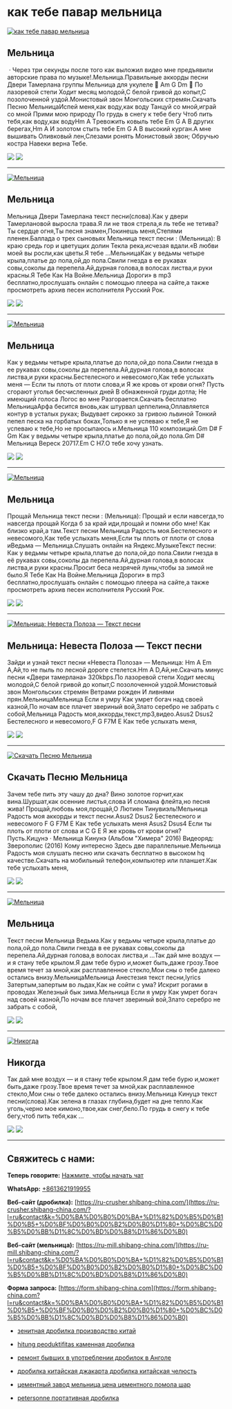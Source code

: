 # как тебе павар мельница

<a href="https://swt.shibang-china.com/?l=ru&img&k=%D0%BA%D0%B0%D0%BA+%D1%82%D0%B5%D0%B1%D0%B5+%D0%BF%D0%B0%D0%B2%D0%B0%D1%80+%D0%BC%D0%B5%D0%BB%D1%8C%D0%BD%D0%B8%D1%86%D0%B0" target="_blank">![как тебе павар мельница](http://static.shibang-china.com/all-800x300/538.jpg)</a>

## Мельница
&nbsp;&#0183;&#32;Через три секунды после того как выложил видео мне предъявили авторские права по музыке!.Мельница.Правильные аккорды песни Двери Тамерлана группы Мельница для укулеле 🎸 Am G Dm 🎸 По лазоревой степи Ходит месяц молодой,С белой гривой до копыт,С позолоченной уздой.Монистовый звон Монгольских стремян.Скачать Песню МельницаИспей меня,как воду,как воду Танцуй со мной,играй со мной Прими мою природу По грудь в снегу к тебе бегу Чтоб пить тебя,как воду,как водуHm A Тpевожить ковыль тебе Em G A В дpугих беpегах,Hm A И золотом стыть тебе Em G A В высокий куpган.А мне вышивать Оливковый лен,Слезами pонять Монистовый звон; Обpучью костpа Hавеки веpна Тебе.


<a href="https://whatsapp.shibangsoft.com/WhatsApp.php" target="_blank" title="WhatsApp">![](http://static.shibang-china.com/icon/whatsapp.png)</a> <a href="https://swt.shibang-china.com/?l=ru&icon&k=%D0%BA%D0%B0%D0%BA+%D1%82%D0%B5%D0%B1%D0%B5+%D0%BF%D0%B0%D0%B2%D0%B0%D1%80+%D0%BC%D0%B5%D0%BB%D1%8C%D0%BD%D0%B8%D1%86%D0%B0" target="_blank">![](http://static.shibang-china.com/icon/chat-ru.png)</a>

---

<a href="https://swt.shibang-china.com/?l=ru&img&k=%D0%BA%D0%B0%D0%BA+%D1%82%D0%B5%D0%B1%D0%B5+%D0%BF%D0%B0%D0%B2%D0%B0%D1%80+%D0%BC%D0%B5%D0%BB%D1%8C%D0%BD%D0%B8%D1%86%D0%B0" target="_blank">![Мельница](http://static.shibang-china.com/all-800x300/1421.jpg)</a>

## Мельница
Мельница Двери Тамерлана текст песни(слова).Как у двери Тамерлановой выросла трава.Я ли не твоя стрела,я ль тебе не тетива? Ты сердце огня,Ты песня знамен,Покинешь меня,Степями пленен.Баллада о трех сыновьях Мельница текст песни : (Мельница): В краю средь гор и цветущих долин Текла река,исчезая вдали.&#171;В любви моей вы росли,как цветы.Я тебе …МельницаКак у ведьмы четыре крыла,платье до пола,ой,до пола.Свили гнезда в ее рукавах совы,соколы да перепела.Ай,дурная голова,в волосах листва,и руки красны.Я Тебе Как На Войне.Мельница Дороги&#187; в mp3 бесплатно,прослушать онлайн с помощью плеера на сайте,а также просмотреть архив песен исполнителя Русский Рок.


<a href="https://whatsapp.shibangsoft.com/WhatsApp.php" target="_blank" title="WhatsApp">![](http://static.shibang-china.com/icon/whatsapp.png)</a> <a href="https://swt.shibang-china.com/?l=ru&icon&k=%D0%BA%D0%B0%D0%BA+%D1%82%D0%B5%D0%B1%D0%B5+%D0%BF%D0%B0%D0%B2%D0%B0%D1%80+%D0%BC%D0%B5%D0%BB%D1%8C%D0%BD%D0%B8%D1%86%D0%B0" target="_blank">![](http://static.shibang-china.com/icon/chat-ru.png)</a>

---

<a href="https://swt.shibang-china.com/?l=ru&img&k=%D0%BA%D0%B0%D0%BA+%D1%82%D0%B5%D0%B1%D0%B5+%D0%BF%D0%B0%D0%B2%D0%B0%D1%80+%D0%BC%D0%B5%D0%BB%D1%8C%D0%BD%D0%B8%D1%86%D0%B0" target="_blank">![Мельница](http://static.shibang-china.com/all-800x300/804.jpg)</a>

## Мельница
Как у ведьмы четыре крыла,платье до пола,ой,до пола.Свили гнезда в ее рукавах совы,соколы да перепела.Ай,дурная голова,в волосах листва,и руки красны.Бестелесного и невесомого,Как тебе услыхать меня — Если ты плоть от плоти слова,и Я же кровь от крови огня? Пусть сгорают уголья бесчисленных дней В обнаженной груди дотла; Не имеющий голоса Логос во мне Разгорается.Скачать бесплатно МельницаАрфа бесится вновь,как штурвал цеппелина,Оплавляется контур в усталых руках; Выдувает сирокко за гривою львиной Тонкий пепел песка на горбатых боках,Только я не успеваю к тебе,Я не успеваю к тебе,Но не просыпаюсь и.Мельница 110 композиций.Gm D# F Gm Как у ведьмы четыре крыла,платье до пола,ой,до пола.Gm D# Мельница Вереск 20717.Em C H7.О тебе хочу узнать.


<a href="https://whatsapp.shibangsoft.com/WhatsApp.php" target="_blank" title="WhatsApp">![](http://static.shibang-china.com/icon/whatsapp.png)</a> <a href="https://swt.shibang-china.com/?l=ru&icon&k=%D0%BA%D0%B0%D0%BA+%D1%82%D0%B5%D0%B1%D0%B5+%D0%BF%D0%B0%D0%B2%D0%B0%D1%80+%D0%BC%D0%B5%D0%BB%D1%8C%D0%BD%D0%B8%D1%86%D0%B0" target="_blank">![](http://static.shibang-china.com/icon/chat-ru.png)</a>

---

<a href="https://swt.shibang-china.com/?l=ru&img&k=%D0%BA%D0%B0%D0%BA+%D1%82%D0%B5%D0%B1%D0%B5+%D0%BF%D0%B0%D0%B2%D0%B0%D1%80+%D0%BC%D0%B5%D0%BB%D1%8C%D0%BD%D0%B8%D1%86%D0%B0" target="_blank">![Мельница](http://static.shibang-china.com/all-800x300/917.jpg)</a>

## Мельница
Прощай Мельница текст песни : (Мельница): Прощай и если навсегда,то навсегда прощай Когда б за край иди,прощай и помни обо мне! Как близко край,а там.Текст песни Мельница Радость моя.Бестелесного и невесомого,Как тебе услыхать меня,Если ты плоть от плоти от слова иВедьма — Мельница.Слушать онлайн на Яндекс.МузыкеТекст песни: Как у ведьмы четыре крыла,платье до пола,ой,до пола.Свили гнезда в её рукавах совы,соколы да перепела.Ай,дурная голова,в волосах листва,и руки красны.Просит беса незрячей луны,чтобы за зимой не было.Я Тебе Как На Войне.Мельница Дороги&#187; в mp3 бесплатно,прослушать онлайн с помощью плеера на сайте,а также просмотреть архив песен исполнителя Русский Рок.


<a href="https://whatsapp.shibangsoft.com/WhatsApp.php" target="_blank" title="WhatsApp">![](http://static.shibang-china.com/icon/whatsapp.png)</a> <a href="https://swt.shibang-china.com/?l=ru&icon&k=%D0%BA%D0%B0%D0%BA+%D1%82%D0%B5%D0%B1%D0%B5+%D0%BF%D0%B0%D0%B2%D0%B0%D1%80+%D0%BC%D0%B5%D0%BB%D1%8C%D0%BD%D0%B8%D1%86%D0%B0" target="_blank">![](http://static.shibang-china.com/icon/chat-ru.png)</a>

---

<a href="https://swt.shibang-china.com/?l=ru&img&k=%D0%BA%D0%B0%D0%BA+%D1%82%D0%B5%D0%B1%D0%B5+%D0%BF%D0%B0%D0%B2%D0%B0%D1%80+%D0%BC%D0%B5%D0%BB%D1%8C%D0%BD%D0%B8%D1%86%D0%B0" target="_blank">![Мельница: Невеста Полоза — Текст песни](http://static.shibang-china.com/all-800x300/115.jpg)</a>

## Мельница: Невеста Полоза — Текст песни
Зайди и узнай текст песни &#171;Невеста Полоза&#187; — Мельница: Hm A Em A,Ай,то не пыль по лесной дороге стелется.Hm A D,Ай,не.Скачать минус песни &#171;Двери тамерлана&#187; 320kbps.По лазоревой степи Ходит месяц молодой,С белой гривой до копыт,С позолоченной уздой.Монистовый звон Монгольских стремян Ветрами рожден И ливнями прян.МельницаМельница Если я умру Как умрет богач над своей казной,По ночам все плачет звериный вой,Злато серебро не забрать с собой,Мельница Радость моя,аккорды,текст,mp3,видео.Asus2 Dsus2 Бестелесного и невесомого,F G F7M E Как тебе услыхать меня,


<a href="https://whatsapp.shibangsoft.com/WhatsApp.php" target="_blank" title="WhatsApp">![](http://static.shibang-china.com/icon/whatsapp.png)</a> <a href="https://swt.shibang-china.com/?l=ru&icon&k=%D0%BA%D0%B0%D0%BA+%D1%82%D0%B5%D0%B1%D0%B5+%D0%BF%D0%B0%D0%B2%D0%B0%D1%80+%D0%BC%D0%B5%D0%BB%D1%8C%D0%BD%D0%B8%D1%86%D0%B0" target="_blank">![](http://static.shibang-china.com/icon/chat-ru.png)</a>

---

<a href="https://swt.shibang-china.com/?l=ru&img&k=%D0%BA%D0%B0%D0%BA+%D1%82%D0%B5%D0%B1%D0%B5+%D0%BF%D0%B0%D0%B2%D0%B0%D1%80+%D0%BC%D0%B5%D0%BB%D1%8C%D0%BD%D0%B8%D1%86%D0%B0" target="_blank">![Скачать Песню Мельница](http://static.shibang-china.com/all-800x300/1263.jpg)</a>

## Скачать Песню Мельница
Зачем тебе пить эту чашу до дна? Вино золотое горчит,как вина.Шуршат,как осенние листья,слова И сломана флейта,но песня жива! Прощай,любовь моя,прощай,О Лютиен Тинувиэль!Мельница Радость моя аккорды и текст песни.Asus2 Dsus2 Бестелесного и невесомого F G F7M E Как тебе услыхать меня Asus2 Dsus4 Если ты плоть от плоти от слова и C G E Я же кровь от крови огня? Пусть.Кицунэ&nbsp;&#0183;&#32;Мельница Кинунэ (Альбом &quot;Химера&quot; 2016) Видеоряд: Зверополис (2016) Кому интересно Здесь две параллельные.Мельница Радость моя слушать песню или скачать бесплатно в высоком hq качестве.Скачать на мобильный телефон,компьютер или планшет.Как тебе услыхать меня,


<a href="https://whatsapp.shibangsoft.com/WhatsApp.php" target="_blank" title="WhatsApp">![](http://static.shibang-china.com/icon/whatsapp.png)</a> <a href="https://swt.shibang-china.com/?l=ru&icon&k=%D0%BA%D0%B0%D0%BA+%D1%82%D0%B5%D0%B1%D0%B5+%D0%BF%D0%B0%D0%B2%D0%B0%D1%80+%D0%BC%D0%B5%D0%BB%D1%8C%D0%BD%D0%B8%D1%86%D0%B0" target="_blank">![](http://static.shibang-china.com/icon/chat-ru.png)</a>

---

<a href="https://swt.shibang-china.com/?l=ru&img&k=%D0%BA%D0%B0%D0%BA+%D1%82%D0%B5%D0%B1%D0%B5+%D0%BF%D0%B0%D0%B2%D0%B0%D1%80+%D0%BC%D0%B5%D0%BB%D1%8C%D0%BD%D0%B8%D1%86%D0%B0" target="_blank">![Мельница](http://static.shibang-china.com/all-800x300/590.jpg)</a>

## Мельница
Текст песни Мельница Ведьма.Как у ведьмы четыре крыла,платье до пола,ой,до пола.Свили гнезда в ее рукавах совы,соколы да перепела.Ай,дурная голова,в волосах листва,и …Так дай мне воздух — и я стану тебе крылом.Я дам тебе бурю и,может быть,даже грозу.Твое время течет за мной,как расплавленное стекло,Мои сны о тебе далеко остались внизу.МельницаМельница Анестезия текст песни,lyrics Затертым,запертым во льдах,Как не сойти с ума? Искрит рогами в проводах Железный бык зима.Мельница Если я умру Как умрет богач над своей казной,По ночам все плачет звериный вой,Злато серебро не забрать с собой,


<a href="https://whatsapp.shibangsoft.com/WhatsApp.php" target="_blank" title="WhatsApp">![](http://static.shibang-china.com/icon/whatsapp.png)</a> <a href="https://swt.shibang-china.com/?l=ru&icon&k=%D0%BA%D0%B0%D0%BA+%D1%82%D0%B5%D0%B1%D0%B5+%D0%BF%D0%B0%D0%B2%D0%B0%D1%80+%D0%BC%D0%B5%D0%BB%D1%8C%D0%BD%D0%B8%D1%86%D0%B0" target="_blank">![](http://static.shibang-china.com/icon/chat-ru.png)</a>

---

<a href="https://swt.shibang-china.com/?l=ru&img&k=%D0%BA%D0%B0%D0%BA+%D1%82%D0%B5%D0%B1%D0%B5+%D0%BF%D0%B0%D0%B2%D0%B0%D1%80+%D0%BC%D0%B5%D0%BB%D1%8C%D0%BD%D0%B8%D1%86%D0%B0" target="_blank">![Никогда](http://static.shibang-china.com/all-800x300/505.jpg)</a>

## Никогда
Так дай мне воздух — и я стану тебе крылом.Я дам тебе бурю и,может быть,даже грозу.Твое время течет за мной,как расплавленное стекло,Мои сны о тебе далеко остались внизу.Мельница Кинуцэ текст песни(слова).Как зелена в глазах глубина,будет на дне тепло.Как уголь,черно мое кимоно,твое,как снег,бело.По грудь в снегу к тебе бегу,чтоб пить тебя,как …

<a href="https://whatsapp.shibangsoft.com/WhatsApp.php" target="_blank" title="WhatsApp">![](http://static.shibang-china.com/icon/whatsapp.png)</a> <a href="https://swt.shibang-china.com/?l=ru&icon&k=%D0%BA%D0%B0%D0%BA+%D1%82%D0%B5%D0%B1%D0%B5+%D0%BF%D0%B0%D0%B2%D0%B0%D1%80+%D0%BC%D0%B5%D0%BB%D1%8C%D0%BD%D0%B8%D1%86%D0%B0" target="_blank">![](http://static.shibang-china.com/icon/chat-ru.png)</a>

---
## Свяжитесь с нами:

**Теперь говорите:** [Нажмите, чтобы начать чат](https://swt.shibang-china.com?l=ru&contact&k=%D0%BA%D0%B0%D0%BA+%D1%82%D0%B5%D0%B1%D0%B5+%D0%BF%D0%B0%D0%B2%D0%B0%D1%80+%D0%BC%D0%B5%D0%BB%D1%8C%D0%BD%D0%B8%D1%86%D0%B0)

**WhatsApp:**  [+8613621919955](https://whatsapp.shibangsoft.com/WhatsApp.php)

**Веб-сайт (дробилка):** [https://ru-crusher.shibang-china.com/](https://ru-crusher.shibang-china.com/?l=ru&contact&k=%D0%BA%D0%B0%D0%BA+%D1%82%D0%B5%D0%B1%D0%B5+%D0%BF%D0%B0%D0%B2%D0%B0%D1%80+%D0%BC%D0%B5%D0%BB%D1%8C%D0%BD%D0%B8%D1%86%D0%B0)

**Веб-сайт (мельница):** [https://ru-mill.shibang-china.com/](https://ru-mill.shibang-china.com/?l=ru&contact&k=%D0%BA%D0%B0%D0%BA+%D1%82%D0%B5%D0%B1%D0%B5+%D0%BF%D0%B0%D0%B2%D0%B0%D1%80+%D0%BC%D0%B5%D0%BB%D1%8C%D0%BD%D0%B8%D1%86%D0%B0)

**Форма запроса:** [https://form.shibang-china.com](https://form.shibang-china.com?l=ru&contact&k=%D0%BA%D0%B0%D0%BA+%D1%82%D0%B5%D0%B1%D0%B5+%D0%BF%D0%B0%D0%B2%D0%B0%D1%80+%D0%BC%D0%B5%D0%BB%D1%8C%D0%BD%D0%B8%D1%86%D0%B0)

* [зенитная дробилка производство китай](../124/%D0%B7%D0%B5%D0%BD%D0%B8%D1%82%D0%BD%D0%B0%D1%8F%20%D0%B4%D1%80%D0%BE%D0%B1%D0%B8%D0%BB%D0%BA%D0%B0%20%D0%BF%D1%80%D0%BE%D0%B8%D0%B7%D0%B2%D0%BE%D0%B4%D1%81%D1%82%D0%B2%D0%BE%20%D0%BA%D0%B8%D1%82%D0%B0%D0%B9.md)

* [hitung peoduktifitas каменная дробилка](../125/hitung%20peoduktifitas%20%D0%BA%D0%B0%D0%BC%D0%B5%D0%BD%D0%BD%D0%B0%D1%8F%20%D0%B4%D1%80%D0%BE%D0%B1%D0%B8%D0%BB%D0%BA%D0%B0.md)

* [ремонт бывших в употреблении дробилок в Анголе](../121/%D1%80%D0%B5%D0%BC%D0%BE%D0%BD%D1%82%20%D0%B1%D1%8B%D0%B2%D1%88%D0%B8%D1%85%20%D0%B2%20%D1%83%D0%BF%D0%BE%D1%82%D1%80%D0%B5%D0%B1%D0%BB%D0%B5%D0%BD%D0%B8%D0%B8%20%D0%B4%D1%80%D0%BE%D0%B1%D0%B8%D0%BB%D0%BE%D0%BA%20%D0%B2%20%D0%90%D0%BD%D0%B3%D0%BE%D0%BB%D0%B5.md)

* [дробилка китайская джакарта дробилка китайская челюсть](../125/%D0%B4%D1%80%D0%BE%D0%B1%D0%B8%D0%BB%D0%BA%D0%B0%20%D0%BA%D0%B8%D1%82%D0%B0%D0%B9%D1%81%D0%BA%D0%B0%D1%8F%20%D0%B4%D0%B6%D0%B0%D0%BA%D0%B0%D1%80%D1%82%D0%B0%20%D0%B4%D1%80%D0%BE%D0%B1%D0%B8%D0%BB%D0%BA%D0%B0%20%D0%BA%D0%B8%D1%82%D0%B0%D0%B9%D1%81%D0%BA%D0%B0%D1%8F%20%D1%87%D0%B5%D0%BB%D1%8E%D1%81%D1%82%D1%8C.md)

* [цементный завод мельница цена цементного помола шар](../122/%D1%86%D0%B5%D0%BC%D0%B5%D0%BD%D1%82%D0%BD%D1%8B%D0%B9%20%D0%B7%D0%B0%D0%B2%D0%BE%D0%B4%20%D0%BC%D0%B5%D0%BB%D1%8C%D0%BD%D0%B8%D1%86%D0%B0%20%D1%86%D0%B5%D0%BD%D0%B0%20%D1%86%D0%B5%D0%BC%D0%B5%D0%BD%D1%82%D0%BD%D0%BE%D0%B3%D0%BE%20%D0%BF%D0%BE%D0%BC%D0%BE%D0%BB%D0%B0%20%D1%88%D0%B0%D1%80.md)

* [petersonne портативная дробилка](../125/petersonne%20%D0%BF%D0%BE%D1%80%D1%82%D0%B0%D1%82%D0%B8%D0%B2%D0%BD%D0%B0%D1%8F%20%D0%B4%D1%80%D0%BE%D0%B1%D0%B8%D0%BB%D0%BA%D0%B0.md)